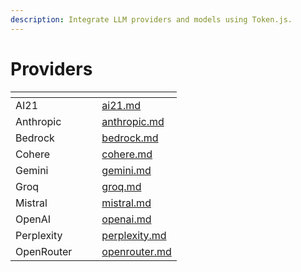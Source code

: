 ```yaml
---
description: Integrate LLM providers and models using Token.js.
---
```


# Providers

<table data-card-size="large" data-view="cards"><thead><tr><th></th><th data-hidden></th><th data-hidden></th><th data-hidden data-card-target data-type="content-ref"></th></tr></thead><tbody><tr><td>AI21</td><td></td><td></td><td><a href="ai21.md">ai21.md</a></td></tr><tr><td>Anthropic</td><td></td><td></td><td><a href="anthropic.md">anthropic.md</a></td></tr><tr><td>Bedrock</td><td></td><td></td><td><a href="bedrock.md">bedrock.md</a></td></tr><tr><td>Cohere</td><td></td><td></td><td><a href="cohere.md">cohere.md</a></td></tr><tr><td>Gemini</td><td></td><td></td><td><a href="gemini.md">gemini.md</a></td></tr><tr><td>Groq</td><td></td><td></td><td><a href="groq.md">groq.md</a></td></tr><tr><td>Mistral</td><td></td><td></td><td><a href="mistral.md">mistral.md</a></td></tr><tr><td>OpenAI</td><td></td><td></td><td><a href="openai.md">openai.md</a></td></tr><tr><td>Perplexity</td><td></td><td></td><td><a href="perplexity.md">perplexity.md</a></td></tr><tr><td>OpenRouter</td><td></td><td></td><td><a href="openrouter.md">openrouter.md</a></td></tr></tbody></table>
